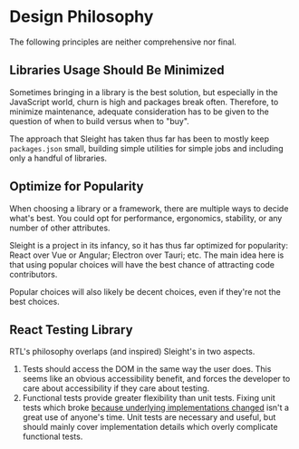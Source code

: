 # Design Philosophy

The following principles are neither comprehensive nor final.

## Libraries Usage Should Be Minimized

Sometimes bringing in a library is the best solution, but especially in the JavaScript world, churn is high and packages break often. Therefore, to minimize maintenance, adequate consideration has to be given to the question of when to build versus when to "buy".

The approach that Sleight has taken thus far has been to mostly keep `packages.json` small, building simple utilities for simple jobs and including only a handful of libraries.

## Optimize for Popularity

When choosing a library or a framework, there are multiple ways to decide what's best. You could opt for performance, ergonomics, stability, or any number of other attributes.

Sleight is a project in its infancy, so it has thus far optimized for popularity: React over Vue or Angular; Electron over Tauri; etc. The main idea here is that using popular choices will have the best chance of attracting code contributors.

Popular choices will also likely be decent choices, even if they're not the best choices.

## React Testing Library

RTL's philosophy overlaps (and inspired) Sleight's in two aspects.

1. Tests should access the DOM in the same way the user does. This seems like an obvious accessibility benefit, and forces the developer to care about accessibility if they care about testing.
2. Functional tests provide greater flexibility than unit tests. Fixing unit tests which broke [because underlying implementations changed](https://testing.googleblog.com/2015/01/testing-on-toilet-change-detector-tests.html) isn't a great use of anyone's time. Unit tests are necessary and useful, but should mainly cover implementation details which overly complicate functional tests.
